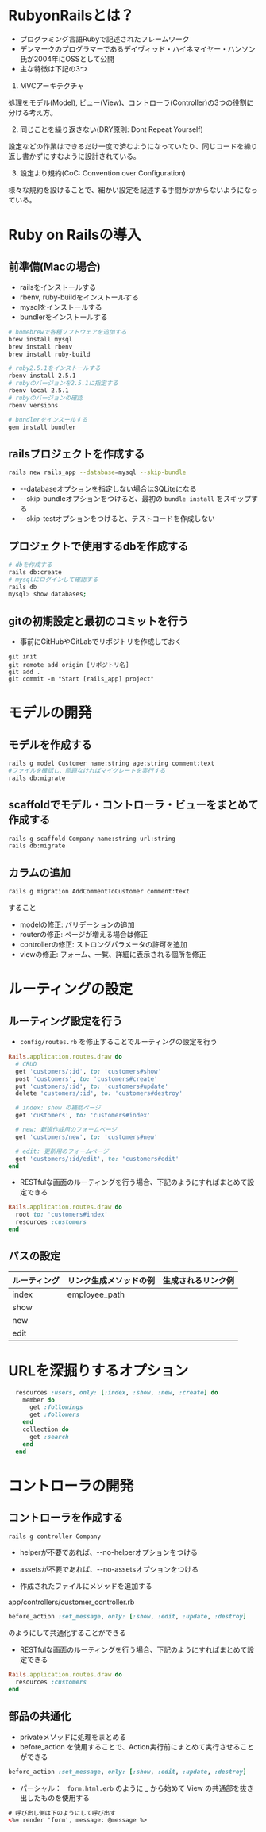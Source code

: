 # RubyonRailsとは？

* プログラミング言語Rubyで記述されたフレームワーク
* デンマークのプログラマーであるデイヴィッド・ハイネマイヤー・ハンソン氏が2004年にOSSとして公開
* 主な特徴は下記の3つ

1. MVCアーキテクチャ

処理をモデル(Model), ビュー(View)、コントローラ(Controller)の3つの役割に分ける考え方。

2. 同じことを繰り返さない(DRY原則: Dont Repeat Yourself)

設定などの作業はできるだけ一度で済むようになっていたり、同じコードを繰り返し書かずにすむように設計されている。

3. 設定より規約(CoC: Convention over Configuration)

様々な規約を設けることで、細かい設定を記述する手間がかからないようになっている。

# Ruby on Railsの導入
## 前準備(Macの場合)

* railsをインストールする
* rbenv, ruby-buildをインストールする
* mysqlをインストールする
* bundlerをインストールする

```bash
# homebrewで各種ソフトウェアを追加する
brew install mysql
brew install rbenv
brew install ruby-build

# ruby2.5.1をインストールする
rbenv install 2.5.1
# rubyのバージョンを2.5.1に指定する
rbenv local 2.5.1
# rubyのバージョンの確認
rbenv versions

# bundlerをインスールする
gem install bundler
```

## railsプロジェクトを作成する

```bash
rails new rails_app --database=mysql --skip-bundle
```

* --databaseオプションを指定しない場合はSQLiteになる
* --skip-bundleオプションをつけると、最初の `bundle install` をスキップする
* --skip-testオプションをつけると、テストコードを作成しない

## プロジェクトで使用するdbを作成する

```bash
# dbを作成する
rails db:create
# mysqlにログインして確認する
rails db
mysql> show databases;
```

## gitの初期設定と最初のコミットを行う

* 事前にGitHubやGitLabでリポジトリを作成しておく

```git
git init
git remote add origin [リポジトリ名]
git add .
git commit -m "Start [rails_app] project"
```

# モデルの開発
## モデルを作成する

```bash
rails g model Customer name:string age:string comment:text
#ファイルを確認し、問題なければマイグレートを実行する
rails db:migrate
```

## scaffoldでモデル・コントローラ・ビューをまとめて作成する

```bash
rails g scaffold Company name:string url:string
rails db:migrate
```


## カラムの追加

```bash
rails g migration AddCommentToCustomer comment:text
```

すること
* modelの修正: バリデーションの追加
* routerの修正: ページが増える場合は修正
* controllerの修正: ストロングパラメータの許可を追加
* viewの修正:  フォーム、一覧、詳細に表示される個所を修正

# ルーティングの設定
## ルーティング設定を行う

* `config/routes.rb` を修正することでルーティングの設定を行う

```ruby
Rails.application.routes.draw do
  # CRUD
  get 'customers/:id', to: 'customers#show'
  post 'customers', to: 'customers#create'
  put 'customers/:id', to: 'customers#update'
  delete 'customers/:id', to: 'customers#destroy'

  # index: show の補助ページ
  get 'customers', to: 'customers#index'

  # new: 新規作成用のフォームページ
  get 'customers/new', to: 'customers#new'

  # edit: 更新用のフォームページ
  get 'customers/:id/edit', to: 'customers#edit'
end
```

* RESTfulな画面のルーティングを行う場合、下記のようにすればまとめて設定できる

```ruby
Rails.application.routes.draw do
  root to: 'customers#index'
  resources :customers
end
```


## パスの設定

|ルーティング|リンク生成メソッドの例|生成されるリンク例|
|:-|:-|:-|
|index|employee_path||
|show|||
|new|||
|edit|||


# URLを深掘りするオプション

```ruby
  resources :users, only: [:index, :show, :new, :create] do
    member do
      get :followings
      get :followers
    end
    collection do
      get :search
    end
  end
```

# コントローラの開発
## コントローラを作成する

```bash
rails g controller Company
```

* helperが不要であれば、--no-helperオプションをつける
* assetsが不要であれば、--no-assetsオプションをつける

* 作成されたファイルにメソッドを追加する


app/controllers/customer_controller.rb

```ruby
before_action :set_message, only: [:show, :edit, :update, :destroy]
```

のようにして共通化することができる

* RESTfulな画面のルーティングを行う場合、下記のようにすればまとめて設定できる

```ruby
Rails.application.routes.draw do
  resources :customers
end
```

## 部品の共通化

* privateメソッドに処理をまとめる
* before_action を使用することで、Action実行前にまとめて実行させることができる

```ruby
before_action :set_message, only: [:show, :edit, :update, :destroy]
```

* パーシャル： `_form.html.erb` のように _ から始めて View の共通部を抜き出したものを使用する

```html
# 呼び出し側は下のようにして呼び出す
<%= render 'form', message: @message %>
```
